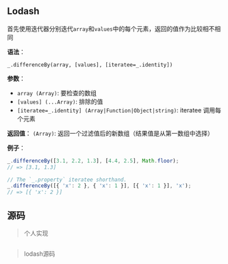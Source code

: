 ## Lodash
首先使用迭代器分别迭代`array`和`values`中的每个元素，返回的值作为比较相不相同

**语法**：
```
_.differenceBy(array, [values], [iteratee=_.identity])
```

**参数**：
- `array (Array)`: 要检查的数组
- `[values] (...Array)`: 排除的值
- `[iteratee=_.identity] (Array|Function|Object|string)`: iteratee 调用每个元素

**返回值**：
`(Array)`: 返回一个过滤值后的新数组（结果值是从第一数组中选择）

**例子**：
```js
_.differenceBy([3.1, 2.2, 1.3], [4.4, 2.5], Math.floor);
// => [3.1, 1.3]

// The `_.property` iteratee shorthand.
_.differenceBy([{ 'x': 2 }, { 'x': 1 }], [{ 'x': 1 }], 'x');
// => [{ 'x': 2 }]
```

## 源码

> 个人实现
```js
```

> lodash源码
```js
```
